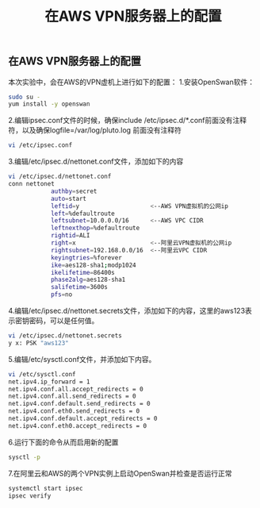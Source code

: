 ﻿---
title: "在AWS VPN服务器上的配置"
chapter: false
weight: 33
---

## 在AWS VPN服务器上的配置

本次实验中，会在AWS的VPN虚机上进行如下的配置：
1.安装OpenSwan软件：
```bash
sudo su - 
yum install -y openswan
```

2.编辑ipsec.conf文件的时候，确保include /etc/ipsec.d/*.conf前面没有注释符，以及确保logfile=/var/log/pluto.log 前面没有注释符
```bash
vi /etc/ipsec.conf
```

3.编辑/etc/ipsec.d/nettonet.conf文件，添加如下的内容
```bash
vi /etc/ipsec.d/nettonet.conf
conn nettonet
            authby=secret
            auto=start
            leftid=y                    <--AWS VPN虚拟机的公网ip
            left=%defaultroute
            leftsubnet=10.0.0.0/16      <--AWS VPC CIDR
            leftnexthop=%defaultroute
            rightid=ALI
            right=x                     <--阿里云VPN虚拟机的公网ip
            rightsubnet=192.168.0.0/16  <--阿里云VPC CIDR
            keyingtries=%forever
            ike=aes128-sha1;modp1024
            ikelifetime=86400s
            phase2alg=aes128-sha1
            salifetime=3600s
            pfs=no
```

4.编辑/etc/ipsec.d/nettonet.secrets文件，添加如下的内容，这里的aws123表示密钥密码，可以是任何值。
```bash
vi /etc/ipsec.d/nettonet.secrets
y x: PSK "aws123"
```

5.编辑/etc/sysctl.conf文件，并添加如下内容。
```bash
vi /etc/sysctl.conf
net.ipv4.ip_forward = 1
net.ipv4.conf.all.accept_redirects = 0
net.ipv4.conf.all.send_redirects = 0
net.ipv4.conf.default.send_redirects = 0
net.ipv4.conf.eth0.send_redirects = 0
net.ipv4.conf.default.accept_redirects = 0
net.ipv4.conf.eth0.accept_redirects = 0
```

6.运行下面的命令从而启用新的配置
```bash
sysctl -p
```

7.在阿里云和AWS的两个VPN实例上启动OpenSwan并检查是否运行正常
```bash
systemctl start ipsec
ipsec verify
```